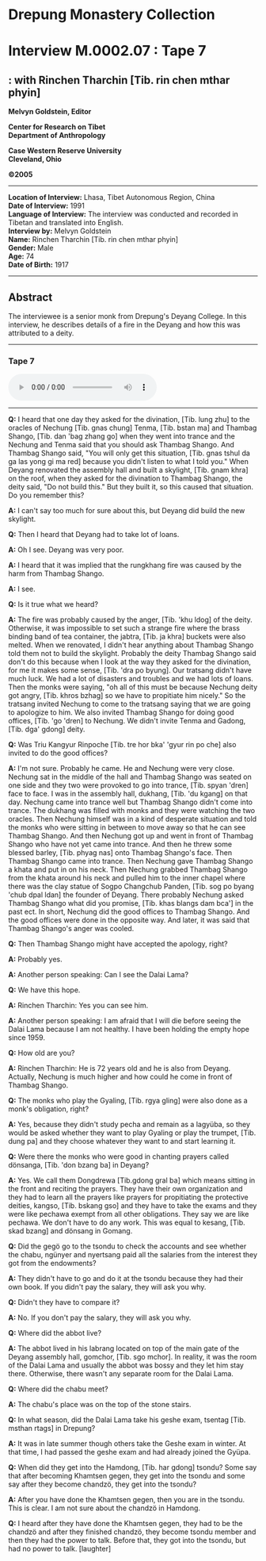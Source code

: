 # Drepung Monastery Collection  
# Interview M.0002.07 : Tape 7  
##  : with Rinchen Tharchin [Tib. rin chen mthar phyin]  


**Melvyn Goldstein, Editor**  

**Center for Research on Tibet**  
**Department of Anthropology**  

**Case Western Reserve University**  
**Cleveland, Ohio**  

**©2005**  

---  
**Location of Interview:** Lhasa, Tibet Autonomous Region, China  
**Date of Interview:** 1991  
**Language of Interview:** The interview was conducted and recorded in Tibetan and translated into English.  
**Interview by:** Melvyn Goldstein  
**Name:** Rinchen Tharchin [Tib. rin chen mthar phyin]  
**Gender:** Male  
**Age:** 74  
**Date of Birth:** 1917  
  
---  
## Abstract  

The interviewee is a senior monk from Drepung's Deyang College.  In this interview, he describes details of a fire in the Deyang and how this was attributed to a deity.
  
---
### Tape 7  

<audio controls>
<source src="https://tile.loc.gov/storage-services/service/asian/asiantoha/M_0002_07/M_0002_07.mp3" type="audio/mp3">
Your browser does not support the audio element.
</audio>  

---

**Q:**  I heard that one day they asked for the divination, [Tib. lung zhu] to the oracles of Nechung [Tib. gnas chung] Tenma, [Tib. bstan ma] and Thambag Shango, [Tib. dan 'bag zhang go] when they went into trance and the Nechung and Tenma said that you should ask Thambag Shango. And Thambag Shango said, "You will only get this situation, [Tib. gnas tshul da ga las yong gi ma red] because you didn't listen to what I told you." When Deyang renovated the assembly hall and built a skylight, [Tib. gnam khra] on the roof, when they asked for the divination to Thambag Shango, the deity said, "Do not build this." But they built it, so this caused that situation. Do you remember this?   

**A:**  I can't say too much for sure about this, but Deyang did build the new skylight.   

**Q:**  Then I heard that Deyang had to take lot of loans.   

**A:**  Oh I see. Deyang was very poor.   

**A:**  I heard that it was implied that the rungkhang fire was caused by the harm from Thambag Shango.   

**A:**  I see.   

**Q:**  Is it true what we heard?   

**A:**  The fire was probably caused by the anger, [Tib. 'khu ldog] of the deity. Otherwise, it was impossible to set such a strange fire where the brass binding band of tea container, the jabtra, [Tib. ja khra] buckets were also melted. When we renovated, I didn't hear anything about Thambag Shango told them not to build the skylight. Probably the deity Thambag Shango said don't do this because when I look at the way they asked for the divination, for me it makes some sense, [Tib. 'dra po byung]. Our tratsang didn't have much luck. We had a lot of disasters and troubles and we had lots of loans. Then the monks were saying, "oh all of this must be because Nechung deity got angry, [Tib. khros bzhag] so we have to propitiate him nicely." So the tratsang invited Nechung to come to the tratsang saying that we are going to apologize to him. We also invited Thambag Shango for doing good offices, [Tib. 'go 'dren] to Nechung. We didn't invite Tenma and Gadong, [Tib. dga' gdong] deity.   

**Q:**  Was Triu Kangyur Rinpoche [Tib. tre hor bka' 'gyur rin po che] also invited to do the good offices?   

**A:**  I'm not sure. Probably he came. He and Nechung were very close. Nechung sat in the middle of the hall and Thambag Shango was seated on one side and they two were provoked to go into trance, [Tib. spyan 'dren] face to face. I was in the assembly hall, dukhang, [Tib. 'du kgang] on that day. Nechung came into trance well but Thambag Shango didn't come into trance. The dukhang was filled with monks and they were watching the two oracles. Then Nechung himself was in a kind of desperate situation and told the monks who were sitting in between to move away so that he can see Thambag Shango. And then Nechung got up and went in front of Thambag Shango who have not yet came into trance. And then he threw some blessed barley, [Tib. phyag nas] onto Thambag Shango's face. Then Thambag Shango came into trance. Then Nechung gave Thambag Shango a khata and put in on his neck. Then Nechung grabbed Thambag Shango from the khata around his neck and pulled him to the inner chapel where there was the clay statue of Sogpo Changchub Panden, [Tib. sog po byang 'chub dpal ldan] the founder of Deyang. There probably Nechung asked Thambag Shango what did you promise, [Tib. khas blangs dam bca'] in the past ect. In short, Nechung did the good offices to Thambag Shango. And the good offices were done in the opposite way. And later, it was said that Thambag Shango's anger was cooled.   

**Q:**  Then Thambag Shango might have accepted the apology, right?   

**A:**  Probably yes.   

**A:**  Another person speaking: Can I see the Dalai Lama?   

**Q:**  We have this hope.   

**A:**  Rinchen Tharchin: Yes you can see him.   

**A:**  Another person speaking: I am afraid that I will die before seeing the Dalai Lama because I am not healthy. I have been holding the empty hope since 1959.   

**Q:**  How old are you?   

**A:**  Rinchen Tharchin: He is 72 years old and he is also from Deyang. Actually, Nechung is much higher and how could he come in front of Thambag Shango.   

**Q:**  The monks who play the Gyaling, [Tib. rgya gling] were also done as a monk's obligation, right?   

**A:**  Yes, because they didn't study pecha and remain as a lagyüba, so they would be asked whether they want to play Gyaling or play the trumpet, [Tib. dung pa] and they choose whatever they want to and start learning it.   

**Q:**  Were there the monks who were good in chanting prayers called dönsanga, [Tib. 'don bzang ba] in Deyang?   

**A:**  Yes. We call them Dongdrewa [Tib.gdong gral ba] which means sitting in the front and reciting the prayers. They have their own organization and they had to learn all the prayers like prayers for propitiating the protective deities, kangso, [Tib. bskang gso] and they have to take the exams and they were like pechawa exempt from all other obligations. They say we are like pechawa. We don't have to do any work. This was equal to kesang, [Tib. skad bzang] and dönsang in Gomang.   

**Q:**  Did the gegö go to the tsondu to check the accounts and see whether the chabu, ngünyer and nyertsang paid all the salaries from the interest they got from the endowments?   

**A:**  They didn't have to go and do it at the tsondu because they had their own book. If you didn't pay the salary, they will ask you why.   

**Q:**  Didn't they have to compare it?   

**A:**  No. If you don't pay the salary, they will ask you why.   

**Q:**  Where did the abbot live?   

**A:**  The abbot lived in his labrang located on top of the main gate of the Deyang assembly hall, gomchor, [Tib. sgo mchor]. In reality, it was the room of the Dalai Lama and usually the abbot was bossy and they let him stay there. Otherwise, there wasn't any separate room for the Dalai Lama.   

**Q:**  Where did the chabu meet?   

**A:**  The chabu's place was on the top of the stone stairs.   

**Q:**  In what season, did the Dalai Lama take his geshe exam, tsentag [Tib. msthan rtags] in Drepung?   

**A:**  It was in late summer though others take the Geshe exam in winter. At that time, I had passed the geshe exam and had already joined the Gyüpa.   

**Q:**  When did they get into the Hamdong, [Tib. har gdong] tsondu? Some say that after becoming Khamtsen gegen, they get into the tsondu and some say after they become chandzö, they get into the tsondu?   

**A:**  After you have done the Khamtsen gegen, then you are in the tsondu. This is clear. I am not sure about the chandzö in Hamdong.   

**Q:**  I heard after they have done the Khamtsen gegen, they had to be the chandzö and after they finished chandzö, they become tsondu member and then they had the power to talk. Before that, they got into the tsondu, but had no power to talk. [laughter]   

